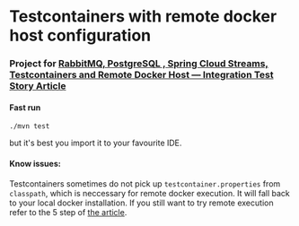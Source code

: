 # Testcontainers with remote docker host configuration
### Project for [RabbitMQ, PostgreSQL , Spring Cloud Streams, Testcontainers and Remote Docker Host — Integration Test Story Article](https://medium.com/@oaxfreeman/rabbitmq-postgresql-spring-cloud-streams-testcontainers-and-remote-docker-host-integration-4594c20d20b9)
#### Fast run
```
./mvn test 
```
but it's best you import it to your favourite IDE.
#### Know issues:
Testcontainers sometimes do not pick up `testcontainer.properties` from `classpath`, 
which is neccessary for remote docker execution.
It will fall back to your local docker installation.
If you still want to try remote execution refer to the 5 step of [the article](https://medium.com/@oaxfreeman/rabbitmq-postgresql-spring-cloud-streams-testcontainers-and-remote-docker-host-integration-4594c20d20b9).
